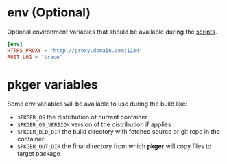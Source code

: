 # env (Optional)

Optional environment variables that should be available during the [scripts](./scripts.md).

```toml
[env]
HTTPS_PROXY = "http://proxy.domain.com:1234"
RUST_LOG = "trace"
```

# **pkger** variables
Some env variables will be available to use during the build like:
 - `$PKGER_OS` the distribution of current container
 - `$PKGER_OS_VERSION` version of the distribution if applies
 - `$PKGER_BLD_DIR` the build directory with fetched source or git repo in the container
 - `$PKGER_OUT_DIR` the final directory from which **pkger** will copy files to target package
